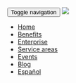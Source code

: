 <nav class="navbar navbar-fixed-top navbar-default nav-background" id="demo">
  <div class="container-fluid">
    <div class="container">
      <div class="navbar-header">
        <button type="button" class="navbar-toggle collapsed" data-toggle="collapse" data-target="#bs-example-navbar-collapse-1" aria-expanded="false">
          <span class="sr-only">Toggle navigation</span>
          <span class="icon-bar"></span>
          <span class="icon-bar"></span>
          <span class="icon-bar"></span>
        </button>
        <a class="navbar-brand" href="{{site.baseurl}}/en/">
          <img src="{{ site.baseurl }}/img/logo-jetty.svg">
        </a>
      </div>
      <div class="collapse navbar-collapse" id="bs-example-navbar-collapse-1">
        <ul class="nav navbar-nav navbar-right">
          <li><a href="{{site.baseurl}}/en/">Home</a></li>
          <li><a href="{{site.baseurl}}/en/beneficios">Benefits</a></li>
          <li><a href="{{site.baseurl}}/en/transporte-personal">Enterprise</a></li>
          <li><a href="{{site.baseurl}}/en/cobertura">Service areas</a></li>
          <li><a href="{{site.baseurl}}/en/transporte-eventos">Events</a></li>
          <li><a href="{{site.baseurl}}/blog">Blog</a></li>
          <li><a href="{{site.baseurl}}/">Español</a></li>
        </ul>
      </div>
    </div>
  </div>
</nav>